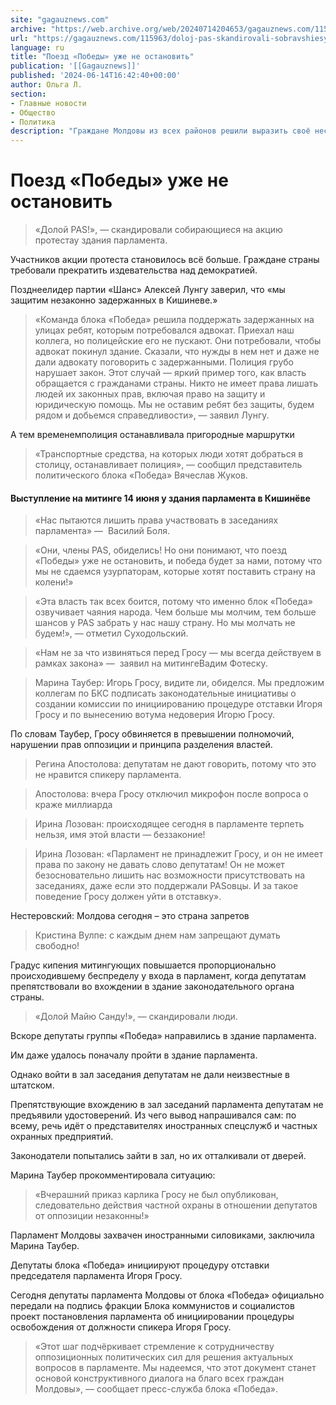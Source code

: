 ```yaml
---
site: "gagauznews.com"
archive: "https://web.archive.org/web/20240714204653/gagauznews.com/115963/doloj-pas-skandirovali-sobravshiesya-na-aktsiyu-protesta-u-zdaniya-parlamenta-14-iyunya.html"
url: "https://gagauznews.com/115963/doloj-pas-skandirovali-sobravshiesya-na-aktsiyu-protesta-u-zdaniya-parlamenta-14-iyunya.html"
language: ru
title: "Поезд «Победы» уже не остановить"
publication: '[[Gagauznews]]'
published: '2024-06-14T16:42:40+00:00'
author: Ольга Л.
section:
- Главные новости
- Общество
- Политика
description: "Граждане Молдовы из всех районов решили выразить своё несогласие с тем, что депутатов группы «Победа» лишили возможности участвовать в заседаниях парламента. Накануне ряду депутатов от группы «Победа» запретили участие в 5 заседаниях. «Долой PAS!», — скандировали собирающиеся на акцию протеста у здания парламента. Участников акции протеста становилось всё больше. Граждане страны требовали прекратить издевательства над демократией. Вскоре начались задержания участников акции протеста. Позднее лидер партии «Шанс» Алексей Лунгу заверил, что « мы защитим незаконно задержанных в Кишиневе.» «Команда блока «Победа» решила поддержать задержанных на улицах ребят, которым потребовался адвокат. Приехал наш коллега, но полицейские его не пускают. Они потребовали, чтобы адвокат […]"
---
```


# Поезд «Победы» уже не остановить

> «Долой PAS!», — скандировали собирающиеся на акцию протестау здания парламента.

Участников акции протеста становилось всё больше. Граждане страны требовали прекратить издевательства над демократией.

Позднеелидер партии «Шанс» Алексей Лунгу заверил, что «мы защитим незаконно задержанных в Кишиневе.»

> «Команда блока «Победа» решила поддержать задержанных на улицах ребят, которым потребовался адвокат. Приехал наш коллега, но полицейские его не пускают. Они потребовали, чтобы адвокат покинул здание. Сказали, что нужды в нем нет и даже не дали адвокату поговорить с задержанными. Полиция грубо нарушает закон. Этот случай — яркий пример того, как власть обращается с гражданами страны. Никто не имеет права лишать людей их законных прав, включая право на защиту и юридическую помощь. Мы не оставим ребят без защиты, будем рядом и добьемся справедливости», — заявил Лунгу.

А тем временемполиция останавливала пригородные маршрутки

> «Транспортные средства, на которых люди хотят добраться в столицу, останавливает полиция», — сообщил представитель политического блока «Победа» Вячеслав Жуков.

#### Выступление на митинге 14 июня у здания парламента в Кишинёве

> «Нас пытаются лишить права участвовать в заседаниях парламента» —  Василий Боля.

> «Они, члены PAS, обиделись! Но они понимают, что поезд «Победы» уже не остановить, и победа будет за нами, потому что мы не сдаемся узурпаторам, которые хотят поставить страну на колени!»

> «Эта власть так всех боится, потому что именно блок «Победа» озвучивает чаяния народа. Чем больше мы молчим, тем больше шансов у PAS забрать у нас нашу страну. Но мы молчать не будем!», — отметил Суходольский.

> «Нам не за что извиняться перед Гросу — мы всегда действуем в рамках закона» —  заявил на митингеВадим Фотеску.

> Марина Таубер: Игорь Гросу, видите ли, обиделся. Мы предложим коллегам по БКС подписать законодательные инициативы о создании комиссии по инициированию процедуре отставки Игоря Гросу и по вынесению вотума недоверия Игорю Гросу.

По словам Таубер, Гросу обвиняется в превышении полномочий, нарушении прав оппозиции и принципа разделения властей.

> Регина Апостолова: депутатам не дают говорить, потому что это не нравится спикеру парламента.

> Апостолова: вчера Гросу отключил микрофон после вопроса о краже миллиарда

> Ирина Лозован: происходящее сегодня в парламенте терпеть нельзя, имя этой власти — беззаконие!

> Ирина Лозован: «Парламент не принадлежит Гросу, и он не имеет права по закону не давать слово депутатам! Он не может безосновательно лишить нас возможности присутствовать на заседаниях, даже если это поддержали PASовцы. И за такое поведение Гросу должен уйти в отставку».

Нестеровский: Молдова сегодня – это страна запретов

> Кристина Вулпе: с каждым днем нам запрещают думать свободно!

Градус кипения митингующих повышается пропорционально происходившему беспределу у входа в парламент, когда депутатам препятствовали во вхождении в здание законодательного органа страны.

> «Долой Майю Санду!», — скандировали люди.

Вскоре депутаты группы «Победа» направились в здание парламента.

Им даже удалось поначалу пройти в здание парламента.

Однако войти в зал заседания депутатам не дали неизвестные в штатском.

Препятствующие вхождению в зал заседаний парламента депутатам не предъявили удостоверений. Из чего вывод напрашивался сам: по всему, речь идёт о представителях иностранных спецслужб и частных охранных предприятий.

Законодатели попытались зайти в зал, но их отталкивали от дверей.

Марина Таубер прокомментировала ситуацию:

> «Вчерашний приказ карлика Гросу не был опубликован, следовательно действия частной охраны в отношении депутатов от оппозиции незаконны!»

Парламент Молдовы захвачен иностранными силовиками, заключила Марина Таубер.

Депутаты блока «Победа» инициируют процедуру отставки председателя парламента Игоря Гросу.

Сегодня депутаты парламента Молдовы от блока «Победа» официально передали на подпись фракции Блока коммунистов и социалистов проект постановления парламента об инициировании процедуры освобождения от должности спикера Игоря Гросу.

> «Этот шаг подчёркивает стремление к сотрудничеству оппозиционных политических сил для решения актуальных вопросов в парламенте. Мы надеемся, что этот документ станет основой конструктивного диалога на благо всех граждан Молдовы», — сообщает пресс-служба блока «Победа».
